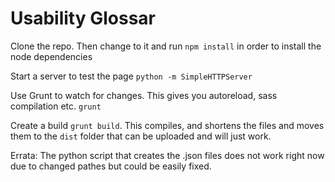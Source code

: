 Usability Glossar
=======

Clone the repo. Then change to it and run
``` npm install ```
in order to install the node dependencies

Start a server to test the page
``` python -m SimpleHTTPServer ```

Use Grunt to watch for changes. This gives you autoreload, sass compilation etc.
``` grunt ```

Create a build
``` grunt build ```. This compiles, and shortens the files and moves them to the ```dist``` folder that can be uploaded and will just work.


Errata: The python script that creates the .json files does not work right now due to changed pathes but could be easily fixed.
